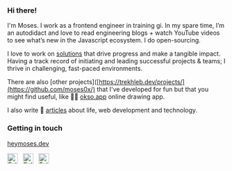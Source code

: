 ### Hi there!

I'm Moses. I work as a frontend engineer in training gi. In my spare time, I’m an autodidact and love to read engineering blogs + watch YouTube videos to see what’s new in the Javascript ecosystem. I do open-sourcing.

I love to work on [solutions](https://github.com/moses0x/) that drive progress and make a tangible impact. Having a track record of initiating and leading successful projects & teams; I thrive in challenging, fast-paced environments.

There are also [other projects]([https://trekhleb.dev/projects/](https://github.com/moses0x/) that I've developed for fun but that you might find useful, like ✍🏻 [okso.app](https://okso.app/) online drawing app.

I also write 📝 [articles](https://dev.to/moses0x) about life, web development and technology.

### Getting in touch

[heymoses.dev](https://github.com/moses0x)

<a href="https://twitter.com/ajilamoses" title="Follow me on Twitter">
  <img
    width="24"
    alt="Follow me on Twitter"
    src="https://raw.githubusercontent.com/trekhleb/trekhleb/master/assets/icons/twitter.svg"
  /></a>
&nbsp;
<a href="https://www.linkedin.com/in/ajila-moses/" title="Follow me on LinkedIn">
  <img
    width="24"
    alt="Follow me on LinkedIn"
    src="https://raw.githubusercontent.com/trekhleb/trekhleb/master/assets/icons/linkedin.svg"
  /></a>
&nbsp;
<a href="https://medium.com/@moses0x" title="Follow me on Medium">
  <img
    width="24"
    alt="Follow me on Medium"
    src="https://raw.githubusercontent.com/trekhleb/trekhleb/master/assets/icons/medium.svg"
  /></a>
